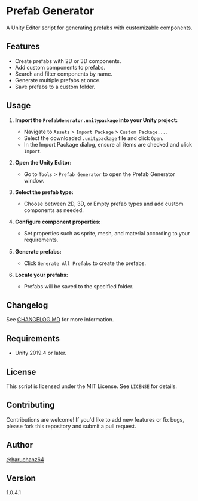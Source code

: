 # Prefab Generator

A Unity Editor script for generating prefabs with customizable components.

## Features

- Create prefabs with 2D or 3D components.
- Add custom components to prefabs.
- Search and filter components by name.
- Generate multiple prefabs at once.
- Save prefabs to a custom folder.

## Usage

1. **Import the `PrefabGenerator.unitypackage` into your Unity project:**
   - Navigate to `Assets` > `Import Package` > `Custom Package...`.
   - Select the downloaded `.unitypackage` file and click `Open`.
   - In the Import Package dialog, ensure all items are checked and click `Import`.

2. **Open the Unity Editor:**
   - Go to `Tools` > `Prefab Generator` to open the Prefab Generator window.

3. **Select the prefab type:**
   - Choose between 2D, 3D, or Empty prefab types and add custom components as needed.

4. **Configure component properties:**
   - Set properties such as sprite, mesh, and material according to your requirements.

5. **Generate prefabs:**
   - Click `Generate All Prefabs` to create the prefabs.

6. **Locate your prefabs:**
   - Prefabs will be saved to the specified folder.

## Changelog

See [CHANGELOG.MD](https://github.com/haruchanz64/PrefabGenerator/blob/main/CHANGELOG.md) for more information.

## Requirements

- Unity 2019.4 or later.

## License

This script is licensed under the MIT License. See `LICENSE` for details.

## Contributing

Contributions are welcome! If you'd like to add new features or fix bugs, please fork this repository and submit a pull request.

## Author

[@haruchanz64](https://github.com/haruchanz64)

## Version

1.0.4.1
